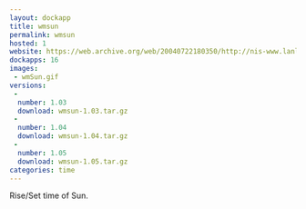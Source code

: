 ```yaml
---
layout: dockapp
title: wmsun
permalink: wmsun
hosted: 1
website: https://web.archive.org/web/20040722180350/http://nis-www.lanl.gov/~mgh/WindowMaker/DockApps.shtml
dockapps: 16
images:
 - wmSun.gif
versions:
 -
  number: 1.03
  download: wmsun-1.03.tar.gz
 -
  number: 1.04
  download: wmsun-1.04.tar.gz
 -
  number: 1.05
  download: wmsun-1.05.tar.gz
categories: time
---
```

Rise/Set time of Sun.
